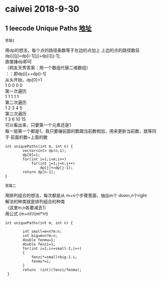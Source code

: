 caiwei 2018-9-30
===
1	leecode Unique Paths [地址](https://leetcode.com/problems/unique-paths/description/)
---
	思路1
用dp的想法，每个点的路径条数等于左边的点加上 上边的点的路径数目<br>
dp[i][j]=dp[i-1][j]+dp[i][j-1];<br>
直接锤dp即可<br>
（网友天秀答案：用一个数组代替二维数组）<br>
：：即dp[i]+=dp[i-1]<br>
从头开始，dp[0]=1<br>
1 0 0 0 0<br>
第一次遍历<br>
1 1 1 1 1<br>
第二次遍历<br>
1 2 3 4 5   <br>
第三次遍历<br>
1 3 6 10 15<br>
可以看出来，只要第一个元素还是1<br>
每一层第一个都是1，我只要锤前面的数跟当前数相加，用来更新当前数，就等同于 前面的数+上面的数<br>

```
int uniquePaths(int m, int n) {
        vector<int> dp(n,1);
        dp[0]=1;
        for(int i=1;i<m;i++)
            for(int j=1;j<n;j++)
                dp[j]+=dp[j-1];
        return dp[n-1];
}

```

	思路二
用排列组合的想法，每次都是从 m+n个步骤里面，抽出m个 down,n个right<br>
解法的种类就是排列组合的种类<br>
（这里m,n各要减去1）<br>
用公式 (m+n)!/(m!*n!)<br>


```
int uniquePaths(int m, int n) {
        
        int small=m<n?m:n;
        int big=m>n?m:n;
        double fenmu=1;
        double fenzi=1;
        for(int i=1;i<=small-1;i++)
        {
            fenzi*=small+big-1-i;
            fenmu*=i;
        }
        return  (int)(fenzi/fenmu);
 }
```


